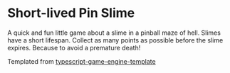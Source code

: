 # Short-lived Pin Slime

A quick and fun little game about a slime in a pinball maze of hell. Slimes have a short lifespan. Collect as many points as possible before the slime expires. Because to avoid a premature death!

Templated from [typescript-game-engine-template](https://github.com/sweenist/typescript-game-engine-template)
